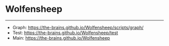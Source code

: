 # Wolfensheep

_______

* Graph: https://the-brains.github.io/Wolfensheep/scripts/graph/
* Test: https://the-brains.github.io/Wolfensheep/test
* Main: https://the-brains.github.io/Wolfensheep
